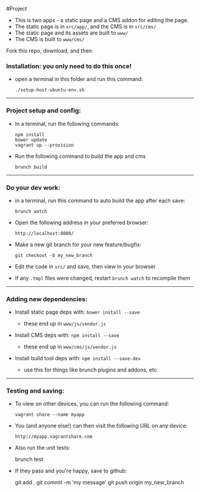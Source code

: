 #Project

* This is two apps - a static page and a CMS addon for editing the page.
* The static page is in `src/app/`, and the CMS is in `src/cms/`
* The static page and its assets are built to `www/`
* The CMS is built to `www/cms/`

Fork this repo, download, and then:

### Installation: you only need to do this once!

  - open a terminal in this folder and run this command:

        ./setup-host-ubuntu-env.sh

--------------------------------------------------------

### Project setup and config:

  - In a terminal, run the following commands:

        npm install
        bower update
        vagrant up --provision

  - Run the following command to build the app and cms

        brunch build

--------------------------------------------------------

### Do your dev work:

  - in a terminal, run this command to auto build the app after each save:

        brunch watch

  - Open the following address in your preferred browser:

        http://localhost:8080/

  - Make a new git branch for your new feature/bugfix:

        git checkout -b my_new_branch

  - Edit the code in `src/` and save, then view in your browser

  - If any `.tmpl` files were changed, restart `brunch watch` to recompile them

--------------------------------------------------------

### Adding new dependencies:

  - Install static page deps with:   `bower install --save`
    - these end up in `www/js/vendor.js`

  - Install CMS deps with:   `npm install --save`
    - these end up in `www/cms/js/vendor.js`

  - Install build tool deps with:   `npm install --save-dev`
    - use this for things like brunch plugins and addons, etc

--------------------------------------------------------

### Testing and saving:
  
  - To view on other devices, you can run the following command:

        vagrant share --name myapp

  - You (and anyone else!) can then visit the following URL on any device:

        http://myapp.vagrantshare.com

  - Also run the unit tests:

       brunch test

  - If they pass and you're happy, save to github:

       git add .
       git commit -m 'my message'
       git push origin my_new_branch


